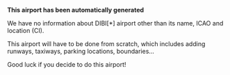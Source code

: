 **This airport has been automatically generated**

We have no information about DIBI[*] airport other than its name, ICAO and location (CI).

This airport will have to be done from scratch, which includes adding runways, taxiways, parking locations, boundaries...

Good luck if you decide to do this airport!